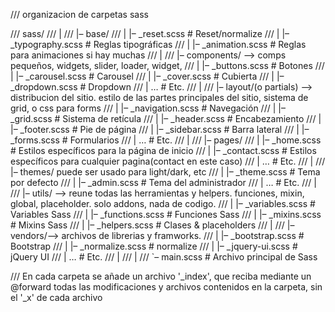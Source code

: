 /// organizacion de carpetas sass <br>

/// sass/
/// |
/// |– base/ 
/// |   |– _reset.scss       # Reset/normalize
/// |   |– _typography.scss  # Reglas tipográficas
/// |   |– _animation.scss   # Reglas para animaciones si hay muchas
/// |
/// |– components/ --> comps pequeños, widgets, slider, loader, widget,
/// |   |– _buttons.scss     # Botones
/// |   |– _carousel.scss    # Carousel
/// |   |– _cover.scss       # Cubierta
/// |   |– _dropdown.scss    # Dropdown
/// |   …                    # Etc.
/// |
/// |– layout/(o partials)  --> distribucion del sitio. estilo de las partes principales del sitio, sistema de grid, o css para forms
/// |   |– _navigation.scss  # Navegación
/// |   |– _grid.scss        # Sistema de retícula
/// |   |– _header.scss      # Encabezamiento
/// |   |– _footer.scss      # Pie de página
/// |   |– _sidebar.scss     # Barra lateral
/// |   |– _forms.scss       # Formularios
/// |   …                    # Etc.
/// |
/// |– pages/
/// |   |– _home.scss        # Estilos específicos para la página de inicio
/// |   |– _contact.scss     # Estilos específicos para cualquier pagina(contact en  este caso)
/// |   …                    # Etc.
/// |
/// |– themes/ puede ser usado para light/dark, etc
/// |   |– _theme.scss       # Tema por defecto
/// |   |– _admin.scss       # Tema del administrador
/// |   …                    # Etc.
/// |
/// |– utils/ --> reune todas las herramientas y helpers. funciones, mixin, global, placeholder. solo addons, nada de codigo.
/// |   |– _variables.scss   # Variables Sass
/// |   |– _functions.scss   # Funciones Sass
/// |   |– _mixins.scss      # Mixins Sass
/// |   |– _helpers.scss     # Clases & placeholders
/// |
/// |– vendors/--> archivos de librerias y framworks.
/// |   |– _bootstrap.scss   # Bootstrap
/// |   |– _normalize.scss   # normalize
/// |   |– _jquery-ui.scss   # jQuery UI
/// |   …                    # Etc.
/// |
/// |
/// `– main.scss             # Archivo principal de Sass


/// En cada carpeta se añade un archivo '_index', que reciba mediante un @forward todas las modificaciones y archivos contenidos en la carpeta, sin el '_x' de cada archivo
